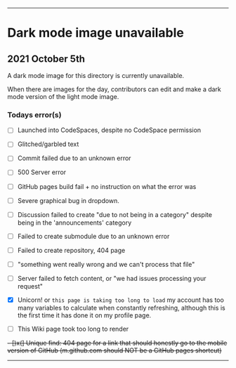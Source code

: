 
***

# Dark mode image unavailable

## 2021 October 5th

A dark mode image for this directory is currently unavailable.

When there are images for the day, contributors can edit and make a dark mode version of the light mode image.

### Todays error(s)

- [ ] Launched into CodeSpaces, despite no CodeSpace permission

- [ ] Glitched/garbled text

- [ ] Commit failed due to an unknown error

- [ ] 500 Server error

- [ ] GitHub pages build fail + no instruction on what the error was

- [ ] Severe graphical bug in dropdown.

- [ ] Discussion failed to create "due to not being in a category" despite being in the 'announcements' category

- [ ] Failed to create submodule due to an unknown error

- [ ] Failed to create repository, 404 page

- [ ] "something went really wrong and we can't process that file"

- [ ] Server failed to fetch content, or "we had issues processing your request"

- [x] Unicorn! or `this page is taking too long to load` my account has too many variables to calculate when constantly refreshing, although this is the first time it has done it on my profile page.

- [ ] This Wiki page took too long to render

~~- [)x(] Unique find: 404 page for a link that should honestly go to the mobile version of GitHub (m.github.com should NOT be a GitHub pages shortcut)~~ <!-- Obsolete, will not need to be mentioned again !-->

***
